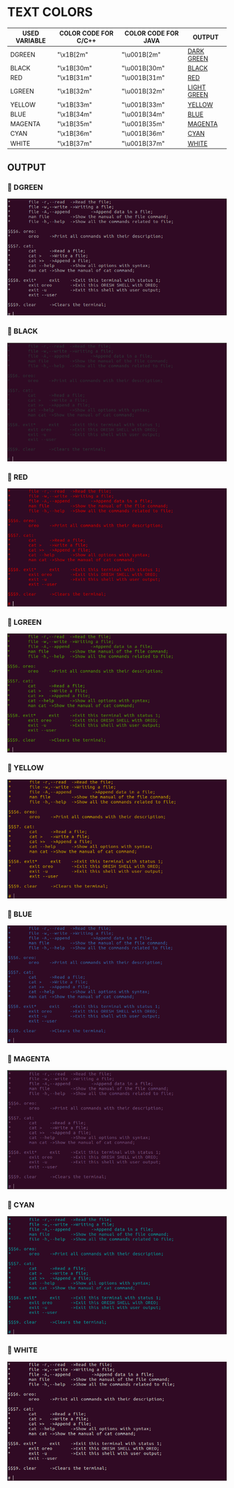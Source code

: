 # TEXT COLORS

 USED VARIABLE | COLOR CODE FOR C/C++ | COLOR CODE FOR JAVA | OUTPUT
---------------|----------------------|---------------------|-------
 DGREEN | "\x1B[2m" | "\u001B[2m" | [DARK GREEN](#rocket-DGREEN)
 BLACK | "\x1B[30m" | "\u001B[30m" | [BLACK](#rocket-BLACK)
 RED | "\x1B[31m" | "\u001B[31m" | [RED](#rocket-RED)
 LGREEN | "\x1B[32m" | "\u001B[32m" | [LIGHT GREEN](#rocket-LGREEN)
 YELLOW | "\x1B[33m" | "\u001B[33m" | [YELLOW](#rocket-YELLOW)
 BLUE | "\x1B[34m" | "\u001B[34m" | [BLUE](#rocket-BLUE)
 MAGENTA | "\x1B[35m" | "\u001B[35m" | [MAGENTA](#rocket-MAGENTA)
 CYAN | "\x1B[36m" | "\u001B[36m" | [CYAN](#rocket-CYAN)
 WHITE | "\x1B[37m" | "\u001B[37m" | [WHITE](#rocket-WHITE)

## OUTPUT

### :rocket: DGREEN

![green](../img/TEXT-COLORS/DGREEN.png)

### :rocket: BLACK

![BLACK](../img/TEXT-COLORS/BLACK.png)

### :rocket: RED

![RED](../img/TEXT-COLORS/RED.png)

### :rocket: LGREEN

![LGREEN](../img/TEXT-COLORS/LGREEN.png)

### :rocket: YELLOW

![YELLOW](../img/TEXT-COLORS/YELLOW.png)

### :rocket: BLUE

![BLUE](../img/TEXT-COLORS/BLUE.png)

### :rocket: MAGENTA

![MAGENTA](../img/TEXT-COLORS/MAGENTA.png)

### :rocket: CYAN

![CYAN](../img/TEXT-COLORS/CYAN.png)

### :rocket: WHITE

![WHITE](../img/TEXT-COLORS/WHITE.png)